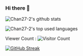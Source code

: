 ### Hi there 👋
![Chan27-2's github stats](https://github-readme-stats.vercel.app/api?username=chan27-2&show_icons=true&count_private=true&show_icons=true)

![Chan27-2's top used languages](https://github-readme-stats.vercel.app/api/top-langs/?username=chan27-2&layout=compact&exclude_repo=dt_laurel_sprout,dt_laurel_sprout_oss,vt_laurel_sprout,vt_laurel_sprout_oss,shrp_xiaomi_laurel_sprout,oddlyspaced.github.io,gims-dump,device_oneplus_avicii,oos-cam)

Viewer Count :
 ![Visitor Count](https://profile-counter.glitch.me/{chan27-2}/count.svg)

[![GitHub Streak](http://github-readme-streak-stats.herokuapp.com?user=chan27-2&theme=ayu-light&hide_border=true&date_format=j%20M%5B%20Y%5D&background=171B21)](https://git.io/streak-stats)

<!--
**chan27-2/chan27-2** is a ✨ _special_ ✨ repository because its `README.md` (this file) appears on your GitHub profile.

Here are some ideas to get you started:

- 🔭 I’m currently working on ...
- 🌱 I’m currently learning ...
- 👯 I’m looking to collaborate on ...
- 🤔 I’m looking for help with ...
- 💬 Ask me about ...
- 📫 How to reach me: ...
- 😄 Pronouns: ...
- ⚡ Fun fact: ...
-->
